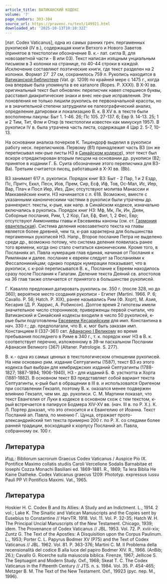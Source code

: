 ```yaml
---
article_title: ВАТИКАНСКИЙ КОДЕКС
volume: '7'
page_numbers: 303-304
source_url: https://pravenc.ru/text/149921.html
downloaded_at: '2025-10-13T10:10:32Z'
---
```


[лат. Codex Vaticanus], одна из самых ранних греч. пергаменных рукописей (IV в.), содержащая книги Ветхого и Нового Заветов (принятое в текстологии обозначение В. к.- лат. сигла В, для новозаветной части - B или 03). Текст написан изящным унциальным письмом в 3 колонки на странице, по 40-44 строки в каждой. Исключение составляют поэтические книги, где текст разделен на 2 колонки. Формат 27´
27 см, сохранилось 759 л. Рукопись находится в [Ватиканской библиотеке](<https://pravenc.ru/text/Ватиканской библиотеке.html>) (Vat. gr. 1209) по крайней мере с 1475 г., когда она впервые была упомянута в ее каталоге (Ropes. P. XXXI). В X-XI вв. оригинальный текст был обновлен: переписчик навел стершиеся буквы, расставил диакритические знаки и внес нек-рые исправления. Эти поновления не только лишили рукопись ее первоначальной красоты, но и в значительной степени затруднили ее палеографический анализ, определение датировки и локализацию В. к. В XV в. в тексте были восполнены лакуны: Быт 1. 1-46. 26; Пс 105. 27-137. 6; Евр 9. 14-13. 25; 1 и 2 Тим, Тит, Флм и Откр (в текстологии известен как минускул 1957). В рукописи IV в. была утрачена часть листа, содержащая 4 Цар 2. 5-7, 10-13.

На основании анализа почерков К. Тишендорф выделил в рукописи работу неск. переписчиков. Первому (B1) принадлежит часть ВЗ (он же переписывал нек-рые листы НЗ в [Синайском кодексе](<https://pravenc.ru/text/Синайский кодекс.html>)), этот текст был вскоре отредактирован вторым писцом на основании др. рукописи (В2; принятое в издании Г. Б. Суита обозначение этого переписчика для ВЗ-Ва). Третьим считается писец, работавший в Х-XI вв. (Вb).

ВЗ занимает 617 л. рукописи. Порядок книг ВЗ: Быт - 2 Пар, 1 и 2 Ездр, Пс, Притч, Еккл, Песн, Иов, Прем, Сир, Есф, Иф, Тов, Ос-Мал, Ис, Иер, Вар, Плач и Посл Иер, Иез, Дан; отсутствуют молитва Манассии и Маккавейские книги. НЗ начинается с л. 618. Возможно, вместе с указанными каноническими частями в рукописи были утрачены др. раннехрист. тексты, к-рые, как напр. в Синайском кодексе, изначально включались в рукопись. Порядок книг НЗ: Мф, Мк, Лк, Ин, Деян, Соборные послания, Рим, 1, 2 Кор, Гал, Еф, Фил, 1, 2 Фес, Евр; отсутствуют Аммониевы главы и Евсевиевы каноны (см. ст. [Гармония евангельская](<https://pravenc.ru/text/Гармония евангельская.html>)). Система деления новозаветного текста на главы является более древней, чем та, к-рая характерна для большинства пергаменных рукописей НЗ. Напр., Второе послание Петра не выделено среди др., возможно потому, что система деления появилась ранее того времени, когда оно стало считаться каноническим. Кроме того, в Посланиях ап. Павла нумерация глав единая, начиная от Послания к Римлянам и далее. послание к евреям следует за Посланиями к Фессалоникийцам; однако порядок нумерации показывает, что в рукописи, с к-рой переписывался В. к., Послание к Евреям находилось сразу после Послания к Галатам. Деление текста Деяний св. апостолов на 36 глав также отличается от принятого в большинстве рукописей.

Г. Кавалло предложил датировать рукопись ок. 350 г. (после 328, но до 360); вероятное место создания рукописи - Египет (Martini. 1966. P. 6; Cavallo. P. 56; Hatch. P. XIX), ранее назывались Рим (Ф. Хорт), М. Азия, Кесария (Д. Р. Харрис, А. Робинсон). Долгое время 2 гипотезы имели значительное число сторонников; приверженцы первой считали, что Ватиканский и Синайский кодексы входили в число 50 рукописей, к-рые были подготовлены [Евсевием Кесарийским](<https://pravenc.ru/text/Евсевием Кесарийским.html>) для имп. Константина в нач. 330 г.; др. предполагали, что В. к. мог быть заказан имп. Констанцием II (337-361) свт. [Афанасию I Великому](<https://pravenc.ru/text/Афанасию I Великому.html>) во время пребывания последнего в Риме в 340 г., т. к. порядок книг НЗ в В. к. соответствует перечню, изложенному в 39-м пасхальном Послании Афанасия Великого (367) (Altaner. Patrologie. S. 277).

В. к.- одна из самых ценных в текстологическом отношении рукописей. На нем основано рим. издание Септуагинты (1587), текст ВЗ из этого кодекса был выбран для кембриджских изданий Септуагинты (1788-1827; 1887-1894; 1906-1940), НЗ - для изданий Б. Ф. уэсткотта и Хорта (1881-1882). В основном текст ВЗ представляет собой вариант текста Септуагинты, к-рый был в обращении в III в. и использовался Оригеном при составлении Гекзапл, поэтому В. к. оказался менее подвержен влиянию Гекзапл, чем мн. др. рукописи. С. М. Мартини показал, что текст Евангелия от Луки в кодексе в основном схож с тем текстом, к-рый встречается в папирусе Бодмера XIV-XV вв. (нач. III в. по Р. Х.). К. Л. Портер доказал, что это относится и к Евангелию от Иоанна. Текст Посланий ап. Павла, по мнению Г. Цунца, отражает прото-александрийский тип текста примерно 200 г. по Р. Х. со следами более ранней традиции, восходящей к корпусу Посланий ап. Павла, собранному ок. 100 г.

## Литература

Изд.: Bibliorum sacrorum Graecus Codex Vaticanus / Auspice Pio IX. Pontifice Maximo collatis studiis Caroli Vercellone Sodalis Barnabitae et Iosephi Cozza Monachi Basiliani ed. 1869-1881. R., 1869; Ta Iera Biblia He Kaine Diatheke. Codex Vaticanus graecus 1209: Phototyp. expressus iussu Pauli PP VI Pontificis Maximi. Vat., 1965.

## Литература

Hoskier H. C. Codex B and Its Allies: A Study and an Indictment. L., 1914. 2 vol.; Lake K. The Sinaitic and Vatican Manuscripts and the Copies sent by Eusebius to Constantine // HarvTR. 1918. Vol. 11. Vol. P. 32-35; Hatch W. H. The Principal Uncial Manuscripts of the New Testament. Chicago, 1939; idem. The Provenance of Codex Vaticanus // JBL. 1953. Vol. 72. P. xviii-xix; Zuntz G. The Text of the Apostles: A Disquisition upon the Corpus Paulinum. L., 1953; Porter C. L. Papyrus Bodmer XV (P75) and the Text of Codex Vaticanus // JBL. 1962. Vol. 81. P. 363-376; Martini C. M. II Problema della recensionalità del codice B alla luce del papiro Bodmer XIV. R., 1966. (AnBib; 26.); Cavallo G. Ricerche sulla maiuscola biblica. Firenze, 1967; Jellicoe S. The Septuagint and Modern Study. Oxf., 1968; Skeat T. C. The Codex Vaticanus in the Fifteenth Century // JTS. n. s. 1984. Vol. 35. P. 454-465; Metzger B. M. The Text of the New Testament. Oxf., 19923 (рус. пер. М., 1996).
